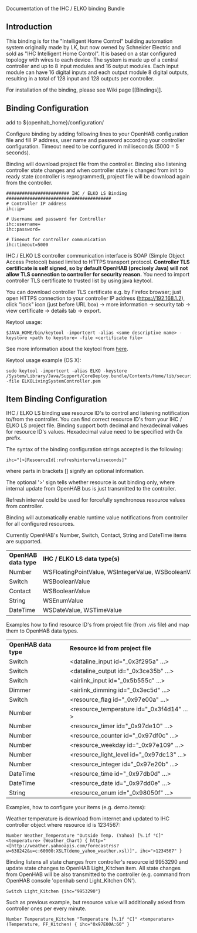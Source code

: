 Documentation of the IHC / ELKO binding Bundle

## Introduction

This binding is for the "Intelligent Home Control" building automation system originally made by LK, but now owned by Schneider Electric and sold as "IHC Intelligent Home Control". It is based on a star configured topology with wires to each device. The system is made up of a central controller and up to 8 input modules and 16 output modules. Each input module can have 16 digital inputs and each output module 8 digital outputs, resulting in a total of 128 input and 128 outputs per controller.

For installation of the binding, please see Wiki page [[Bindings]].
 
## Binding Configuration

add to ${openhab_home}/configuration/

Configure binding by adding following lines to your OpenHAB configuration file and fill IP address, user name and password according your controller configuration. Timeout need to be configured in milliseconds (5000 = 5 seconds). 

Binding will download project file from the controller. Binding also listening controller state changes and when controller state is changed from init to ready state (controller is reprogrammed), project file will be download again from the controller.

    ######################## IHC / ELKO LS Binding ########################################
    # Controller IP address 
    ihc:ip=
    
    # Username and password for Controller
    ihc:username=
    ihc:password=
    
    # Timeout for controller communication
    ihc:timeout=5000

IHC / ELKO LS controller communication interface is SOAP (Simple Object Access Protocol) based limited to HTTPS transport protocol. **Controller TLS certificate is self signed, so by default OpenHAB (precisely Java) will not allow TLS connection to controller for security reason.** You need to import controller TLS certificate to trusted list by using java keytool. 

You can download controller TLS certificate e.g. by Firefox browser; just open HTTPS connection to your controller IP address (https://192.168.1.2), click "lock" icon (just before URL box) -> more information -> security tab -> view certificate -> details tab -> export.

Keytool usage:

    $JAVA_HOME/bin/keytool -importcert -alias <some descriptive name> -keystore <path to keystore> -file <certificate file>

See more information about the keytool from [here](http://docs.oracle.com/javase/6/docs/technotes/tools/solaris/keytool.html).

Keytool usage example (OS X):

    sudo keytool -importcert -alias ELKO -keystore /System/Library/Java/Support/CoreDeploy.bundle/Contents/Home/lib/security/cacerts -file ELKOLivingSystemController.pem

## Item Binding Configuration

IHC / ELKO LS binding use resource ID's to control and listening notification to/from the controller. You can find correct resource ID's from your IHC / ELKO LS project file. Binding support both decimal and hexadecimal values for resource ID's values. Hexadecimal value need to be specified with 0x prefix.

The syntax of the binding configuration strings accepted is the following:

    ihc="[>]ResourceId[:refreshintervalinseconds]"

where parts in brackets [] signify an optional information.

The optional '>' sign tells whether resource is out binding only, where internal update from OpenHAB bus is just transmitted to the controller.

Refresh interval could be used for forcefully synchronous resource values from controller.

Binding will automatically enable runtime value notifications from controller for all configured resources.

Currently OpenHAB's Number, Switch, Contact, String and DateTime items are supported.

<table>
  <tr><td><b>OpenHAB data type</b></td><td><b>IHC / ELKO LS data type(s)</b></td></tr>
  <tr><td>Number</td><td>WSFloatingPointValue, WSIntegerValue, WSBooleanValue, WSTimerValue, WSWeekdayValue</td></tr>
  <tr><td>Switch</td><td>WSBooleanValue</td></tr>
  <tr><td>Contact</td><td>WSBooleanValue</td></tr>
  <tr><td>String</td><td>WSEnumValue</td></tr>
  <tr><td>DateTime</td><td>WSDateValue, WSTimeValue</td></tr>
</table>

Examples how to find resource ID's from project file (from .vis file) and map them to OpenHAB data types.

<table>
  <tr><td><b>OpenHAB data type</b></td><td><b>Resource id from project file</b></td></tr>
  <tr><td>Switch</td><td>&lt;dataline_input id="_0x3f295a" …&gt;</td></tr>
  <tr><td>Switch</td><td>&lt;dataline_output id="_0x3ce35b" …&gt;</td></tr>
  <tr><td>Switch</td><td>&lt;airlink_input id="_0x5b555c" …&gt;</td></tr>
  <tr><td>Dimmer</td><td>&lt;airlink_dimming id="_0x3ec5d" …&gt;</td></tr>
  <tr><td>Switch</td><td>&lt;resource_flag id="_0x97e00a" …&gt;</td></tr>

  <tr><td>Number</td><td>&lt;resource_temperature id="_0x3f4d14" …&gt;</td></tr>
  <tr><td>Number</td><td>&lt;resource_timer id="_0x97de10" …&gt;</td></tr>
  <tr><td>Number</td><td>&lt;resource_counter id="_0x97df0c" …&gt;</td></tr>
  <tr><td>Number</td><td>&lt;resource_weekday id="_0x97e109" …&gt;</td></tr>
  <tr><td>Number</td><td>&lt;resource_light_level id="_0x97dc13" …&gt;</td></tr>
  <tr><td>Number</td><td>&lt;resource_integer id="_0x97e20b" …&gt;</td></tr>
  <tr><td>DateTime</td><td>&lt;resource_time id="_0x97db0d" …&gt;</td></tr>
  <tr><td>DateTime</td><td>&lt;resource_date id="_0x97dd0e" …&gt;</td></tr>
  <tr><td>String</td><td>&lt;resource_enum id="_0x98050f" …&gt;</td></tr>
</table>


Examples, how to configure your items (e.g. demo.items):

Weather temperature is download from internet and updated to IHC controller object where resource id is 1234567:

    Number Weather_Temperature "Outside Temp. (Yahoo) [%.1f °C]" <temperature> (Weather_Chart) { http="<[http://weather.yahooapis.com/forecastrss?w=638242&u=c:60000:XSLT(demo_yahoo_weather.xsl)]", ihc=">1234567" }

Binding listens all state changes from controller's resource id 9953290 and update state changes to OpenHAB Light_Kitchen item. All state changes from OpenHAB will be also transmitted to the controller (e.g. command from OpenHAB console 'openhab send Light_Kitchen ON').

    Switch Light_Kitchen {ihc="9953290"}

Such as previous example, but resource value will additionally asked from controller ones per every minute.

    Number Temperature_Kitchen "Temperature [%.1f °C]" <temperature> (Temperature, FF_Kitchen) { ihc="0x97E00A:60" }
